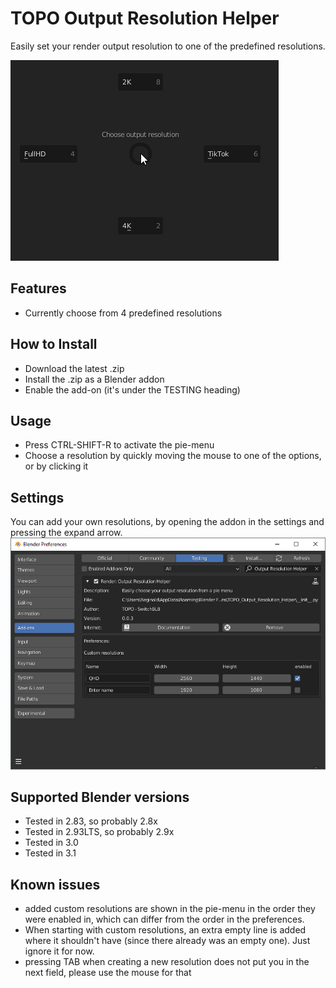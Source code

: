 # TOPO Output Resolution Helper

Easily set your render output resolution to one of the predefined resolutions.

![Pie menu preview](images/ChooseOutputResolution_piemenu.png)

## Features

* Currently choose from 4 predefined resolutions


## How to Install

* Download the latest .zip
* Install the .zip as a Blender addon
* Enable the add-on (it's under the TESTING heading)

## Usage

* Press CTRL-SHIFT-R to activate the pie-menu
* Choose a resolution by quickly moving the mouse to one of the options, or by clicking it

## Settings

You can add your own resolutions, by opening the addon in the settings and pressing the expand arrow.
![Preferences](images/Preferences.png)

## Supported Blender versions

* Tested in 2.83, so probably 2.8x
* Tested in 2.93LTS, so probably 2.9x
* Tested in 3.0
* Tested in 3.1

## Known issues

* added custom resolutions are shown in the pie-menu in the order they were enabled in, which can differ from the order in the preferences.
* When starting with custom resolutions, an extra empty line is added where it shouldn't have (since there already was an empty one). Just ignore it for now.
* pressing TAB when creating a new resolution does not put you in the next field, please use the mouse for that
